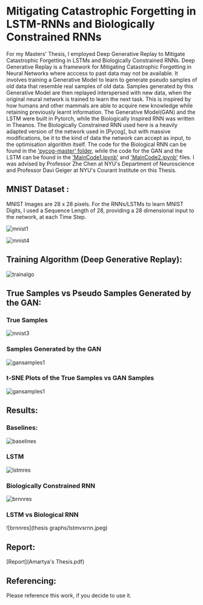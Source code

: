 # Mitigating Catastrophic Forgetting in LSTM-RNNs and Biologically Constrained RNNs

For my Masters' Thesis, I employed Deep Generative Replay to Mitigate Catastrophic Forgetting in LSTMs and Biologically Constrained RNNs. Deep Generative Replay is a framework for Mitigating Catastrophic Forgetting in Neural Networks where acccess to past data may not be available. It involves training a Generative Model to learn to generate pseudo samples of old data that resemble real samples of old data. Samples generated by this Generative Model are then replayed interspersed with new data, when the original neural network is trained to learn the next task. This is inspired by how humans and other mammals are able to acquire new knowledge while retaining previously learnt information. The Generative Model(GAN) and the LSTM were built in Pytorch, while the Biologically Inspired RNN was written in Theanos. The Biologically Constrained RNN used here is a heavily adapted version of the network used in [Pycog], but with massive modifications, be it to the kind of data the network can accept as input, to the optimisation algorithm itself. The code for the Biological RNN can be found in the ['pycog-master' folder](pycog-master), while the code for the GAN and the LSTM can be found in the ['MainCode1.ipynb'](MainCode1.ipynb) and ['MainCode2.ipynb'](MainCode2.ipynb) files. I was advised by Professor Zhe Chen at NYU's Department of Neuroscience and Professor Davi Geiger at NYU's Courant Institute on this Thesis.


## MNIST Dataset :

MNIST Images are 28 x 28 pixels. For the RNNs/LSTMs to learn MNIST Digits, I used a Sequence Length of 28, providing a 28 dimensional input to the network, at each Time Step.

![mnist1](thesisimagesflowcharts/mnist1.jpeg)

![mnist4](thesisimagesflowcharts/mnist4.jpeg)


## Training Algorithm (Deep Generative Replay):

![trainalgo](thesisimagesflowcharts/algo.jpeg)


## True Samples vs Pseudo Samples Generated by the GAN:

### True Samples

![mnist3](thesisimagesflowcharts/mnist3.jpeg)

### Samples Generated by the GAN

![gansamples1](thesisimagesflowcharts/gan0123.jpeg)

### t-SNE Plots of the True Samples vs GAN Samples

![gansamples1](thesis_graphs/tsne0123.jpeg)


## Results:

### Baselines:

![baselines](thesis_graphs/baselines.jpeg)

### LSTM

![lstmres](thesis_graphs/lstmoverall.jpeg)

### Biologically Constrained RNN

![brnnres](thesis_graphs/brnnoverall.jpeg)

### LSTM vs Biological RNN

![brnnres](thesis graphs/lstmvsrnn.jpeg)


## Report:

[Report](Amartya's Thesis.pdf)


## Referencing:

Please reference this work, if you decide to use it.
